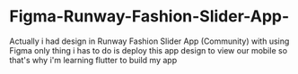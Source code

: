 # Figma-Runway-Fashion-Slider-App-
Actually i had design in Runway Fashion Slider App (Community) with using Figma only thing i has to do is deploy this app design to view our mobile  so that's why i'm learning flutter to build my app
